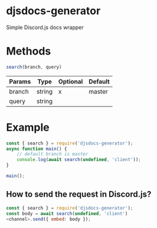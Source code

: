 # djsdocs-generator
 Simple Discord.js docs wrapper
 
# Methods
```js
search(branch, query)
```
| Params | Type   | Optional | Default |
|--------|--------|----------|---------|
| branch | string | x        | master  |
| query  | string |          |         |
# Example
```js
const { search } = require('djsdocs-generator');
async function main() {
    // default branch is master
    console.log(await search(undefined, 'client'));
}

main();
```

## How to send the request in Discord.js?
```js
const { search } = require('djsdocs-generator');
const body = await search(undefined, 'client')
<channel>.send({ embed: body });
```


